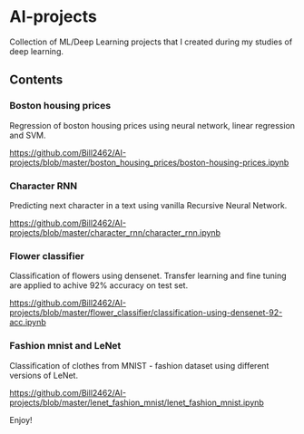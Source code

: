 # AI-projects

Collection of ML/Deep Learning projects that I created during my studies of deep learning.

## Contents

### Boston housing prices

Regression of boston housing prices using neural network, linear regression and SVM.

https://github.com/Bill2462/AI-projects/blob/master/boston_housing_prices/boston-housing-prices.ipynb

### Character RNN

Predicting next character in a text using vanilla Recursive Neural Network.

https://github.com/Bill2462/AI-projects/blob/master/character_rnn/character_rnn.ipynb

### Flower classifier

Classification of flowers using densenet. Transfer learning and fine tuning are applied to achive 92% accuracy on test set.

https://github.com/Bill2462/AI-projects/blob/master/flower_classifier/classification-using-densenet-92-acc.ipynb

### Fashion mnist and LeNet

Classification of clothes from MNIST - fashion dataset using different versions of LeNet.

https://github.com/Bill2462/AI-projects/blob/master/lenet_fashion_mnist/lenet_fashion_mnist.ipynb

Enjoy!
